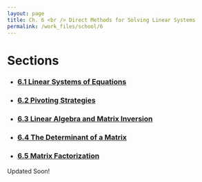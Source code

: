 ```yaml
---
layout: page
title: Ch. 6 <br /> Direct Methods for Solving Linear Systems
permalink: /work_files/school/6
---
```


# Sections
* ### [6.1 Linear Systems of Equations](/work_files/school/128a/6_1)

* ### [6.2 Pivoting Strategies](/work_files/school/128a/6_2)

* ### [6.3 Linear Algebra and Matrix Inversion](/work_files/school/128a/6_3)

* ### [6.4 The Determinant of a Matrix](/work_files/school/128a/6_4)

* ### [6.5 Matrix Factorization](/work_files/school/128a/6_5)



Updated Soon!